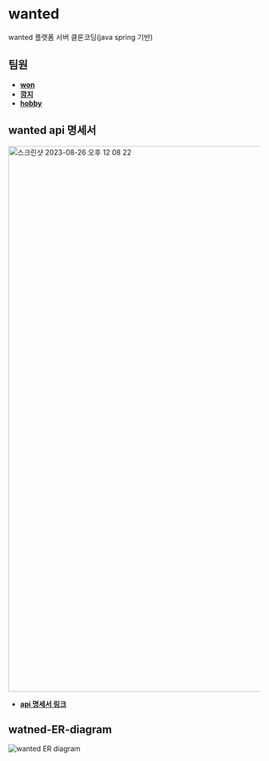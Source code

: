 # wanted
wanted 플랫폼 서버 클론코딩(java spring 기반)

    
## 팀원
- **[won](https://github.com/shoeone96)**
- **[깜지](https://github.com/War-Oxi)**
- **[hobby](https://github.com/WinsomeJoo)**


     
## wanted api 명세서
<img width="1090" alt="스크린샷 2023-08-26 오후 12 08 22" src="https://github.com/shoeone96/wanted/assets/85065626/770b5f52-c856-48c5-83fd-761aaa6689bf">

- **[api 명세서 링크](https://docs.google.com/spreadsheets/d/1SCrtRXlZFjTUZi5exUP94-hpWMyUJ2ogp4d3Q3B_SiM/edit?usp=sharing)**

    
## watned-ER-diagram
![wanted ER diagram ](https://github.com/shoeone96/wanted/assets/85065626/826c1480-fc00-49bc-932c-289d0ac422af)



